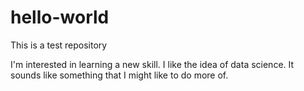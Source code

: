 hello-world
===========

This is a test repository

I'm interested in learning a new skill. I like the idea of data science. It sounds like something that I might like to do more of.
